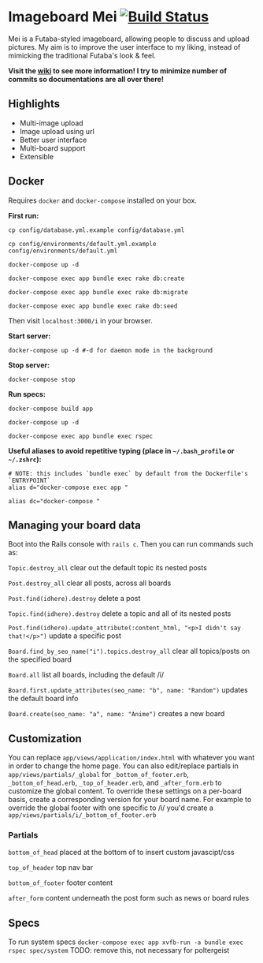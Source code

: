 # Imageboard Mei [![Build Status](https://travis-ci.org/szTheory/mei.svg?branch=master)](https://travis-ci.org/szTheory/mei)

Mei is a Futaba-styled imageboard, allowing people to discuss and upload pictures. My aim is to improve the user interface to my liking, instead of mimicking the traditional Futaba's look & feel.

**Visit the [wiki](https://github.com/lulalala/mei/wiki) to see more information! I try to minimize number of commits so documentations are all over there!**

## Highlights

* Multi-image upload
* Image upload using url
* Better user interface
* Multi-board support
* Extensible

## Docker

Requires `docker` and `docker-compose` installed on your box.

**First run:**

    cp config/database.yml.example config/database.yml

    cp config/environments/default.yml.example config/environments/default.yml

    docker-compose up -d
    
    docker-compose exec app bundle exec rake db:create 

    docker-compose exec app bundle exec rake db:migrate

    docker-compose exec app bundle exec rake db:seed

Then visit `localhost:3000/i` in your browser.

**Start server:**

    docker-compose up -d #-d for daemon mode in the background

**Stop server:**

    docker-compose stop

**Run specs:**

    docker-compose build app

    docker-compose up -d

    docker-compose exec app bundle exec rspec

**Useful aliases to avoid repetitive typing (place in `~/.bash_profile` or `~/.zshrc`):**

    # NOTE: this includes `bundle exec` by default from the Dockerfile's `ENTRYPOINT`
    alias d="docker-compose exec app " 

    alias dc="docker-compose "

## Managing your board data

Boot into the Rails console with `rails c`. Then you can run commands such as:

`Topic.destroy_all` clear out the default topic its nested posts

`Post.destroy_all` clear all posts, across all boards

`Post.find(idhere).destroy` delete a post

`Topic.find(idhere).destroy` delete a topic and all of its nested posts

`Post.find(idhere).update_attribute(:content_html, "<p>I didn't say that!</p>")` update a specific post

`Board.find_by_seo_name("i").topics.destroy_all` clear all topics/posts on the specified board

`Board.all` list all boards, including the default /i/

`Board.first.update_attributes(seo_name: "b", name: "Random")` updates the default board info

`Board.create(seo_name: "a", name: "Anime")` creates a new board

## Customization

You can replace `app/views/application/index.html` with whatever you want in order to change the home page. You can also edit/replace partials in `app/views/partials/_global` for `_bottom_of_footer.erb`, `_bottom_of_head.erb`, `_top_of_header.erb`, and `_after_form.erb` to customize the global content. To override these settings on a per-board basis, create a corresponding version for your board name. For example to override the global footer with one specific to /i/ you'd create a `app/views/partials/i/_bottom_of_footer.erb`

### Partials

`bottom_of_head` placed at the bottom of <head> to insert custom javascipt/css

`top_of_header` top nav bar

`bottom_of_footer` footer content

`after_form` content underneath the post form such as news or board rules

## Specs

To run system specs `docker-compose exec app xvfb-run -a bundle exec rspec spec/system` TODO: remove this, not necessary for poltergeist